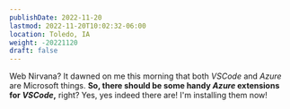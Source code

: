 ```yaml
---
publishDate: 2022-11-20
lastmod: 2022-11-20T10:02:32-06:00
location: Toledo, IA
weight: -20221120
draft: false
---
```

Web Nirvana?  It dawned on me this morning that both _VSCode_ and _Azure_ are Microsoft things.  **So, there should be some handy _Azure_ extensions for _VSCode_,** right?  Yes, yes indeed there are!  I'm installing them now!